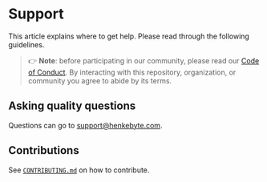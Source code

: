 # Support

This article explains where to get help.
Please read through the following guidelines.

> 👉 **Note**: before participating in our community, please read our
> [Code of Conduct](./CODE_OF_CONDUCT.md).
> By interacting with this repository, organization, or community you agree to
> abide by its terms.

## Asking quality questions

Questions can go to support@henkebyte.com.


## Contributions

See [`CONTRIBUTING.md`](./CONTRIBUTING.md) on how to contribute.
